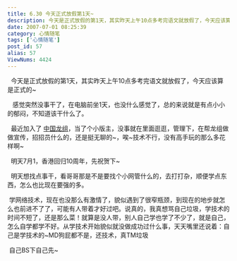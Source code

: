 ```yaml
---
title: 6.30 今天正式放假第1天~
description: 今天是正式放假的第1天，其实昨天上午10点多考完语文就放假了，今天应该算是正式的~感觉突然没事干了，在电脑前坐1天，也没什么感觉了，总的来说就是有点小小的郁闷，不知道该干什么了。 最近加入了中国龙组，当了个小版主，没事就在里面逛逛，管理下，在帮龙组做做宣传，招招员什么的，还是挺无聊的~，唉~技术不行，没有高手玩的那么多花样啊~
date: 2007-07-01 08:25:39
category: 心情随笔
tags: ['心情随笔']
post_id: 57
alias: 57
ViewNums: 4424
---
```


  今天是正式放假的第1天，其实昨天上午10点多考完语文就放假了，今天应该算是正式的~

   感觉突然没事干了，在电脑前坐1天，也没什么感觉了，总的来说就是有点小小的郁闷，不知道该干什么了。

  最近加入了 [中国龙组](http://www.cnxlz.com/?u=263)，当了个小版主，没事就在里面逛逛，管理下，在帮龙组做做宣传，招招员什么的，还是挺无聊的~，唉~技术不行，没有高手玩的那么多花样啊~

  明天7月1，香港回归10周年，先祝贺下~

  明天想找点事干，看哥哥那是不是要找个小网管什么的，去打打杂，顺便学点东西，怎么也比现在要强的多。

 学网络技术，现在也没那么有激情了，貌似遇到了很窄瓶颈，到现在的地步就怎么也前进不了了，可能有人带着才好过吧。说真的，我真想骂自己垃圾，学技术的时间不短了，还是那么菜！就算是没人带，别人自己学也学了不少了，就是自己，怎么自学都学不好。从学技术开始貌似就没做成功过什么事，天天嘴里还说着：自己是学技术的~MD狗屁都不是，还技术，真TM垃圾

 自己BS下自己先~

